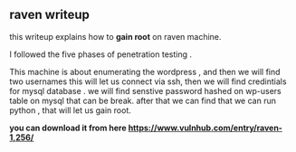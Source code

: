 ## raven writeup

this writeup explains how to **gain root** on raven machine.

I followed the five phases of penetration testing .

This machine is about enumerating the wordpress , and then we will find two usernames this will let us connect via ssh,
then we will find credintials for mysql database . we will find senstive password hashed on wp-users table on mysql that can be break.
after that we can find that we can run python , that will let us gain root.


**you can download it from here https://www.vulnhub.com/entry/raven-1,256/**
